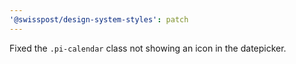```yaml
---
'@swisspost/design-system-styles': patch
---
```


Fixed the `.pi-calendar` class not showing an icon in the datepicker.
